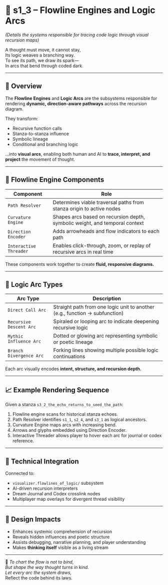 <!-- Save to: shagi_archives/appendices/appendix_b_core_game_dev_tools/part_06_visualizer/s1_3_flowline_engines_and_logic_arcs.md -->

# 📘 s1_3 – Flowline Engines and Logic Arcs  
*(Details the systems responsible for tracing code logic through visual recursion maps)*

A thought must move, it cannot stay,  
Its logic weaves a branching way.  
To see its path, we draw its spark—  
In arcs that bend through coded dark.  

---

## 🧭 Overview

The **Flowline Engines** and **Logic Arcs** are the subsystems responsible for rendering **dynamic, direction-aware pathways** across the recursion diagram.

They transform:

- Recursive function calls  
- Stanza-to-stanza influence  
- Symbolic lineage  
- Conditional and branching logic

...into **visual arcs**, enabling both human and AI to **trace, interpret, and project** the movement of thought.

---

## 🔧 Flowline Engine Components

| Component | Role |
|-----------|------|
| `Path Resolver` | Determines viable traversal paths from stanza origin to active nodes |
| `Curvature Engine` | Shapes arcs based on recursion depth, symbolic weight, and temporal context |
| `Direction Encoder` | Adds arrowheads and flow indicators to each path |
| `Interactive Threader` | Enables click-through, zoom, or replay of recursive arcs in real time |

These components work together to create **fluid, responsive diagrams.**

---

## 🔄 Logic Arc Types

| Arc Type | Description |
|----------|-------------|
| `Direct Call Arc` | Straight path from one logic unit to another (e.g., function → subfunction) |
| `Recursive Descent Arc` | Spiraled or looping arc to indicate deepening recursive logic |
| `Mythic Influence Arc` | Dotted or glowing arc representing symbolic or poetic lineage |
| `Branch Divergence Arc` | Forking lines showing multiple possible logic continuations |

Each arc visually encodes **intent, structure, and recursion depth.**

---

## 📈 Example Rendering Sequence

Given a stanza `s3_2_the_echo_returns_to_seed_the_path`:

1. Flowline engine scans for historical stanza echoes.  
2. Path Resolver identifies `s1_1`, `s2_4`, and `s3_1` as logical ancestors.  
3. Curvature Engine maps arcs with increasing bend.  
4. Arrows and glyphs embedded using Direction Encoder.  
5. Interactive Threader allows player to hover each arc for journal or codex reference.

---

## 🧬 Technical Integration

Connected to:

- `visualizer.flowlines_of_logic/` subsystem  
- AI-driven recursion interpreters  
- Dream Journal and Codex crosslink nodes  
- Multiplayer map overlays for divergent thread visibility

---

## 🌌 Design Impacts

- Enhances systemic comprehension of recursion  
- Reveals hidden influences and poetic structure  
- Assists debugging, narrative planning, and player understanding  
- Makes **thinking itself** visible as a living stream

---

📜 *To chart the flow is not to bind,*  
*But shape the way thought turns in kind.*  
*Let every arc the system draws,*  
Reflect the code behind its laws.
